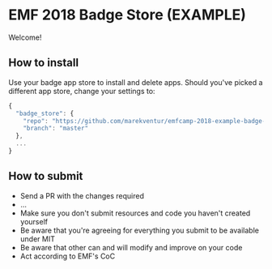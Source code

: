 # EMF 2018 Badge Store (EXAMPLE)

Welcome!

## How to install

Use your badge app store to install and delete apps. Should you've picked a different app store, change your settings to:
```js
{
  "badge_store": {
    "repo": "https://github.com/marekventur/emfcamp-2018-example-badge-store.git",
	"branch": "master"
  },
  ...
}
```

## How to submit

* Send a PR with the changes required 
* ...
* Make sure you don't submit resources and code you haven't created yourself
* Be aware that you're agreeing for everything you submit to be available under MIT
* Be aware that other can and will modify and improve on your code
* Act according to EMF's CoC

